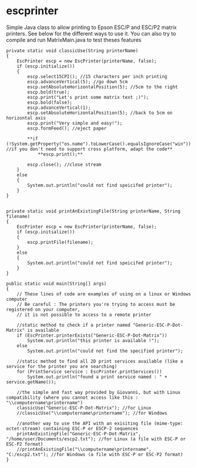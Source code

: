 escprinter
=======

Simple Java class to allow printing to Epson ESC/P and ESC/P2 matrix printers. See below for the different ways to use it. 
You can also try to compile and run MatrixMain.java to test theses features 
            
	private static void classicUse(String printerName)
	{
		EscPrinter escp = new EscPrinter(printerName, false);
		if (escp.initialize())
		{
		    escp.select15CPI(); //15 characters per inch printing
		    escp.advanceVertical(5); //go down 5cm
		    escp.setAbsoluteHorizontalPosition(5); //5cm to the right
		    escp.bold(true);
		    escp.print("Let's print some matrix text ;)");
		    escp.bold(false);
		    escp.advanceVertical(1);
		    escp.setAbsoluteHorizontalPosition(5); //back to 5cm on horizontal axis
		    escp.print("Very simple and easy!");
		    escp.formFeed(); //eject paper

		    **if (!System.getProperty("os.name").toLowerCase().equalsIgnoreCase("win")) //if you don't need to support cross platform, adapt the code**  
		        **escp.print();**

		    escp.close(); //close stream
		}
		else
		{
		    System.out.println("could not find speicifed printer");
		}
	}        
		
		
	private static void printAnExistingFile(String printerName, String filename) 
	{
	 	EscPrinter escp = new EscPrinter(printerName, false);
		if (escp.initialize())
		{
		    escp.printFile(filename);
		}
		else
		{
		    System.out.println("could not find speicifed printer");
		}
	}

	public static void main(String[] args) 
	{  
		// These lines of code are examples of using on a linux or Windows computer
		// Be careful : The printers you're trying to access must be registered on your computer,
		// it is not possible to access to a remote printer
		        
		//static method to check if a printer named "Generic-ESC-P-Dot-Matrix" is available
		if (EscPrinter.printerExists("Generic-ESC-P-Dot-Matrix"))
		    System.out.println("this printer is available !");
		else
		    System.out.println("could not find the specified printer");
		    
		//static method to find all 2D print services available (like a service for the printer you are searching)
		for (PrintService service : EscPrinter.printServices())
		    System.out.println("found a print service named : " + service.getName());
		
		//the simple and fast way provided by Giovanni, but with Linux compatibility (where you cannot access like this : "\\computername\printername")
		classicUse("Generic-ESC-P-Dot-Matrix"); //for Linux
		//classicUse("\\computername\printername"); //for Windows
		
		//another way to use the API with an exisiting file (mime-type: octet-stream) containing ESC-P or ESCP-2 sequences
		printAnExistingFile("Generic-ESC-P-Dot-Matrix", "/home/user/Documents/escp2.txt"); //for Linux (a file with ESC-P or ESC-P2 format)
		//printAnExistingFile("\\computername\printername", "C:/escp2.txt"); //for Windows (a file with ESC-P or ESC-P2 format)                   
	}    
